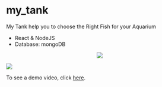# my_tank

My Tank help you to choose the Right Fish for your Aquarium

- React & NodeJS
- Database: mongoDB

<!-- 
Screenshot & Demo Video
----------------------- -->

 <p align="center">
 
  <img src="http://www.uploads.co.il/uploads/images/375422533.png">
  
</p>

 <p align="center" style="display: flex;">
 
  <img src="http://www.uploads.co.il/uploads/images/248177657.jpg">
  
</p>

To see a demo video, click [here].

[here]: https://drive.google.com/file/d/1lYBuUmHQp3cYkptQOHCujy4FPv8xcnvS/view?usp=sharing

